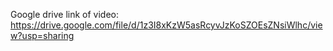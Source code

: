 Google drive link of video:
https://drive.google.com/file/d/1z3I8xKzW5asRcyvJzKoSZOEsZNsiWlhc/view?usp=sharing
